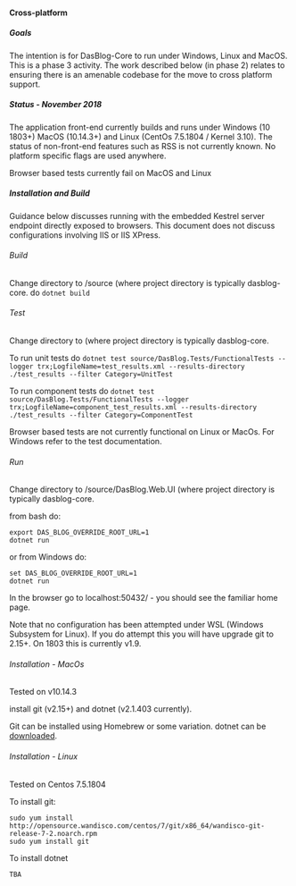#### Cross-platform

##### Goals
The intention is for DasBlog-Core to run under Windows, Linux and MacOS.  This is a phase 3 activity.  The work described
below (in phase 2) relates to ensuring there is an amenable codebase for the move to cross platform support.

##### Status - November 2018
The application front-end currently builds and runs under Windows (10 1803+) MacOS (10.14.3+) and Linux (CentOs 7.5.1804 / Kernel 3.10).
The status of non-front-end features such as RSS is not currently known.  No platform specific flags are used anywhere.

Browser based tests currently fail on MacOS and Linux

##### Installation and Build
Guidance below discusses running with the embedded Kestrel server endpoint directly exposed to browsers.  This document
does not discuss configurations involving IIS or IIS XPress.

###### Build
Change directory to <project dir>/source (where project directory is typically dasblog-core.
do `dotnet build`

###### Test
Change directory to <project dir> (where project directory is typically dasblog-core.

To run unit tests do `dotnet test source/DasBlog.Tests/FunctionalTests --logger trx;LogfileName=test_results.xml --results-directory ./test_results --filter Category=UnitTest`

To run component tests do `dotnet test source/DasBlog.Tests/FunctionalTests --logger trx;LogfileName=component_test_results.xml --results-directory ./test_results --filter Category=ComponentTest`

Browser based tests are not currently functional on Linux or MacOs.  For Windows refer to the test documentation.

###### Run
Change directory to <project dir>/source/DasBlog.Web.UI (where project directory is typically dasblog-core.

from bash do:
```
export DAS_BLOG_OVERRIDE_ROOT_URL=1
dotnet run
```
or from Windows do:
```
set DAS_BLOG_OVERRIDE_ROOT_URL=1
dotnet run
```

In the browser go to localhost:50432/ - you should see the familiar home page.

Note that no configuration has been attempted under WSL (Windows Subsystem for Linux).  If you do attempt this
you will have upgrade git to 2.15+.  On 1803 this is currently v1.9.


###### Installation - MacOs
Tested on v10.14.3

install git (v2.15+) and dotnet (v2.1.403 currently). 

Git can be installed using Homebrew or some variation.  dotnet can be [downloaded](https://www.microsoft.com/net/download/dotnet-core/2.1).

###### Installation - Linux
Tested on Centos 7.5.1804

To install git:
```
sudo yum install http://opensource.wandisco.com/centos/7/git/x86_64/wandisco-git-release-7-2.noarch.rpm
sudo yum install git
```

To install dotnet
```
TBA
```
